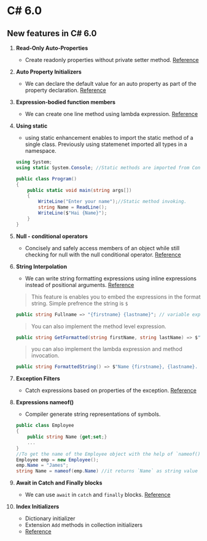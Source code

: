 # C# 6.0

## New features in C# 6.0

1. **Read-Only Auto-Properties**
    - Create readonly properties without private setter method.  [Reference](https://github.com/antonyjack/C-6.0/tree/master/Auto_Property_Enhancements)  
2. **Auto Property Initializers**
    - We can declare the default value for an auto property as part of the property declaration. [Reference](https://github.com/antonyjack/C-6.0/tree/master/Auto_Property_Enhancements)
3. **Expression-bodied function members**
    - We can create one line method using lambda expression. [Reference](https://github.com/antonyjack/C-6.0/tree/master/Expression_bodied_function_members)
4. **Using static**
    - using static enhancement enables to import the static method of a single class. Previously using statemenet imported all types in a namespace.
    ```C#
    using System;
    using static System.Console; //Static methods are imported from Console class.

    public class Program()
    {
        public static void main(string args[])
        {
            WriteLine("Enter your name");//Static method invoking.
            string Name = ReadLine();
            WriteLine($"Hai {Name}");
        }
    }
    ```
5. **Null - conditional operators**
    - Concisely and safely access members of an object while still checking for null with the null
conditional operator. [Reference](https://github.com/antonyjack/C-6.0/tree/master/Null_Conditional_Operators)
6. **String Interpolation**
    - We can write string formatting expressions using inline expressions instead of positional arguments. [Reference](https://github.com/antonyjack/C-6.0/tree/master/Interpolation)

    > This feature is enables you to embed the expressions in the format string. Simple prefrence the string is `$`

    ```C#
    public string Fullname => "{firstname} {lastname}"; // variable expression
    ```
    > You can also implement the method level expression.

    ```C#
    public string GetFormatted(string firstName, string lastName) => $"Welcome {firstName} {lastName}.";
    ```
    > you can also implement the lambda expression and method invocation.

    ```C#
    public string FormattedString() => $"Name {firstname}, {lastname}. Rank : {Student.GetRank()}";
    ```

7. **Exception Filters**
    - Catch expressions based on properties of the exception. [Reference](https://github.com/antonyjack/C-6.0/tree/master/Exception_Filter)
8. **Expressions nameof()**
    - Compiler generate string representations of symbols.
    ```C#
    public class Employee
    {
        public string Name {get;set;}   
        ...
    }
    //To get the name of the Employee object with the help of `nameof()` expression.
    Employee emp = new Employee();
    emp.Name = "James";
    string Name = nameof(emp.Name) //it returns `Name` as string value instead of `James`.
    ```
9. **Await in Catch and Finally blocks**
    - We can use `await` in `catch` and `finally` blocks. [Reference](https://github.com/antonyjack/C-6.0/tree/master/AwaitInCatchAndFinallyBlocks)
10. **Index Initializers**
    - Dictionary initializer
    - Extension `Add` methods in collection initializers
    - [Reference](https://github.com/antonyjack/C-6.0/tree/master/IndexInitializerDictionary)